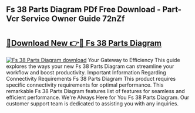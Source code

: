 ## Fs 38 Parts Diagram PDf Free Download - Part-Vcr Service Owner Guide 72nZf

# <h2><a href="http://dfoysi.blite.top/?on=Fs+38+Parts+Diagram">🔗Download New 👉🔴 Fs 38 Parts Diagram</a></h2>

[![Fs 38 Parts Diagram download](https://i.imgur.com/lujVjoI.png)](http://dfoysi.blite.top/?on=Fs+38+Parts+Diagram)
Your Gateway to Efficiency This guide explores the ways your new Fs 38 Parts Diagram can streamline your workflow and boost productivity. Important Information Regarding Connectivity Requirements Fs 38 Parts Diagram This product requires specific connectivity requirements for optimal performance. This remarkable Fs 38 Parts Diagram features list of features for seamless and efficient performance. We're Always Here for You Fs 38 Parts Diagram. Our customer support team is dedicated to assisting you with any inquiries.

